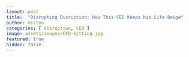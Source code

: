 ```yaml
---
layout: post
title:  "Disrupting Disruption: How This CEO Keeps his Life Beige"
author: milton
categories: [ disruption, CEO ]
image: assets/images/CFO-Sitting.jpg
featured: true
hidden: false
---
```

